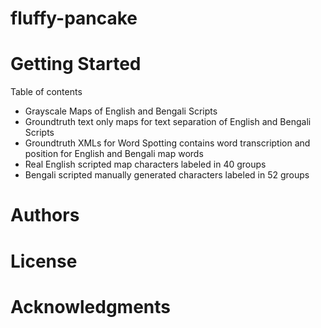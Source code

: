 # fluffy-pancake
# Getting Started
Table of contents 
 - Grayscale Maps of English and Bengali Scripts
 - Groundtruth text only maps for text separation of English and Bengali Scripts
 - Groundtruth XMLs for Word Spotting contains word transcription and position for English and Bengali map words 
 - Real English scripted map characters labeled in 40 groups 
 - Bengali scripted manually generated characters labeled in 52 groups
# Authors
# License
# Acknowledgments
